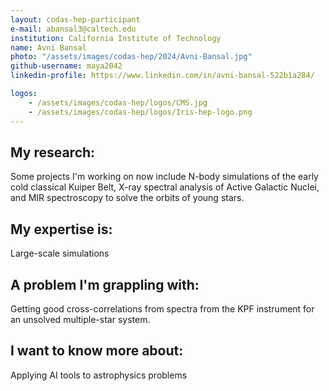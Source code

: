 ```yaml
---
layout: codas-hep-participant
e-mail: abansal3@caltech.edu
institution: California Institute of Technology
name: Avni Bansal
photo: "/assets/images/codas-hep/2024/Avni-Bansal.jpg"
github-username: maya2042
linkedin-profile: https://www.linkedin.com/in/avni-bansal-522b1a284/

logos:
    - /assets/images/codas-hep/logos/CMS.jpg
    - /assets/images/codas-hep/logos/Iris-hep-logo.png
---
```


## My research:
Some projects I'm working on now include N-body simulations of the early cold classical Kuiper Belt, X-ray spectral analysis of Active Galactic Nuclei, and MIR spectroscopy to solve the orbits of young stars. 

## My expertise is:
Large-scale simulations

## A problem I'm grappling with:
Getting good cross-correlations from spectra from the KPF instrument for an unsolved multiple-star system.

## I want to know more about:
Applying AI tools to astrophysics problems
